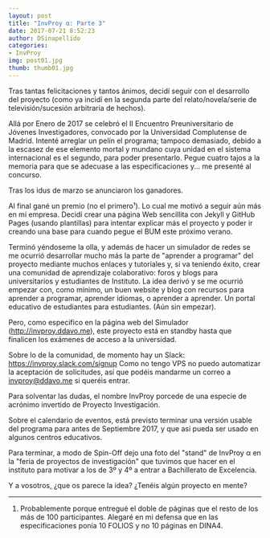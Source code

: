 ```yaml
---
layout: post
title: "InvProy α: Parte 3"
date: 2017-07-21 8:52:23
author: DSinapellido
categories: 
- InvProy
img: post01.jpg
thumb: thumb01.jpg
---
```

Tras tantas felicitaciones y tantos ánimos, decidí seguir con el desarrollo del proyecto (como ya incidí en la segunda parte del relato/novela/serie de televisión/sucesión arbitraria de hechos).

Allá por Enero de 2017 se celebró el II Encuentro Preuniversitario de Jóvenes Investigadores, convocado por la Universidad Complutense de Madrid. Intenté arreglar un pelín el programa; tampoco demasiado, debido a la escasez de ese elemento mortal y mundano cuya unidad en el sistema internacional es el segundo, para poder presentarlo. Pegue cuatro tajos a la memoria para que se adecuase a las especificaciones y... me presenté al concurso.
<!--more-->

Tras los idus de marzo se anunciaron los ganadores.

Al final gané un premio (no el primero¹). Lo cual me motivó a seguir aún más en mi empresa. Decidí crear una página Web sencillita con Jekyll y GitHub Pages (usando plantillas) para intentar explicar más el proyecto y poder ir creando una base para cuando pegue el BUM este próximo verano.

Terminó yéndoseme la olla, y además de hacer un simulador de redes se me ocurrió desarrollar mucho más la parte de "aprender a programar" del proyecto mediante muchos enlaces y tutoriales y, si va teniendo éxito, crear una comunidad de aprendizaje colaborativo: foros y blogs para universitarios y estudiantes de Instituto. La idea derivó y se me ocurrió empezar con, como mínimo, un buen website y blog con recursos para aprender a programar, aprender idiomas, o aprender a aprender. Un portal educativo de estudiantes para estudiantes. (Aún sin empezar).

Pero, como especifico en la página web del Simulador (http://invproy.ddavo.me), este proyecto está en standby hasta que finalicen los exámenes de acceso a la universidad.

Sobre lo de la comunidad, de momento hay un Slack: https://invproy.slack.com/signup Como no tengo VPS no puedo automatizar la aceptación de solicitudes, así que podéis mandarme un correo a invproy@ddavo.me si queréis entrar.

Para solventar las dudas, el nombre InvProy porcede de una especie de acrónimo invertido de Proyecto Investigación.

Sobre el calendario de eventos, está previsto terminar una versión usable del programa para antes de Septiembre 2017, y que así pueda ser usado en algunos centros educativos.

Para terminar, a modo de Spin-Off dejo una foto del "stand" de InvProy α en la "feria de proyectos de investigación" que tuvimos que hacer en el instituto para motivar a los de 3º y 4º a entrar a Bachillerato de Excelencia.

Y a vosotros, ¿que os parece la idea? ¿Tenéis algún proyecto en mente?

------------

1. Probablemente porque entregué el doble de páginas que el resto de los más de 100 participantes. Alegaré en mi defensa que en las especificaciones ponía 10 FOLIOS y no 10 páginas en DINA4.